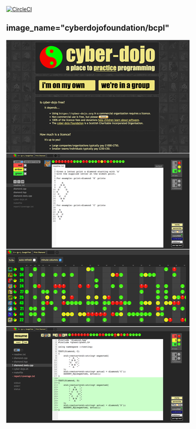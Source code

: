 
[![CircleCI](https://circleci.com/gh/cyber-dojo-languages/bcpl.svg?style=svg)](https://circleci.com/gh/cyber-dojo-languages/bcpl)

## image_name="cyberdojofoundation/bcpl"

![cyber-dojo.org home page](https://github.com/cyber-dojo/cyber-dojo/blob/master/shared/home_page_snapshot.png)
